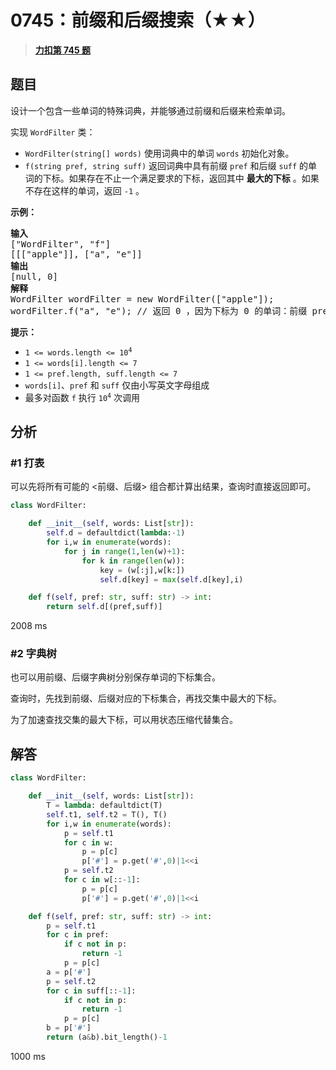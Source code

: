 # 0745：前缀和后缀搜索（★★）


> <u>**[力扣第 745 题](https://leetcode.cn/problems/prefix-and-suffix-search/)**</u>

## 题目

<p>设计一个包含一些单词的特殊词典，并能够通过前缀和后缀来检索单词。</p>

<p>实现 <code>WordFilter</code> 类：</p>

<ul>
<li><code>WordFilter(string[] words)</code> 使用词典中的单词 <code>words</code> 初始化对象。</li>
<li><code>f(string pref, string suff)</code> 返回词典中具有前缀 <code>pref</code> 和后缀 <code>suff</code> 的单词的下标。如果存在不止一个满足要求的下标，返回其中 <strong>最大的下标</strong> 。如果不存在这样的单词，返回 <code>-1</code> 。</li>
</ul>



<p><strong>示例：</strong></p>

<pre>
<strong>输入</strong>
["WordFilter", "f"]
[[["apple"]], ["a", "e"]]
<strong>输出</strong>
[null, 0]
<strong>解释</strong>
WordFilter wordFilter = new WordFilter(["apple"]);
wordFilter.f("a", "e"); // 返回 0 ，因为下标为 0 的单词：前缀 prefix = "a" 且 后缀 suffix = "e" 。
</pre>


<p><strong>提示：</strong></p>

<ul>
<li><code>1 &lt;= words.length &lt;= 10<sup>4</sup></code></li>
<li><code>1 &lt;= words[i].length &lt;= 7</code></li>
<li><code>1 &lt;= pref.length, suff.length &lt;= 7</code></li>
<li><code>words[i]</code>、<code>pref</code> 和 <code>suff</code> 仅由小写英文字母组成</li>
<li>最多对函数 <code>f</code> 执行 <code>10<sup>4</sup></code> 次调用</li>
</ul>


## 分析

### #1 打表

可以先将所有可能的 <前缀、后缀> 组合都计算出结果，查询时直接返回即可。

```python
class WordFilter:

    def __init__(self, words: List[str]):
        self.d = defaultdict(lambda:-1)
        for i,w in enumerate(words):
            for j in range(1,len(w)+1):
                for k in range(len(w)):
                    key = (w[:j],w[k:])
                    self.d[key] = max(self.d[key],i)

    def f(self, pref: str, suff: str) -> int:
        return self.d[(pref,suff)]
```
2008 ms

### #2 字典树

也可以用前缀、后缀字典树分别保存单词的下标集合。

查询时，先找到前缀、后缀对应的下标集合，再找交集中最大的下标。

为了加速查找交集的最大下标，可以用状态压缩代替集合。

## 解答


```python
class WordFilter:

    def __init__(self, words: List[str]):
        T = lambda: defaultdict(T)
        self.t1, self.t2 = T(), T()
        for i,w in enumerate(words):
            p = self.t1
            for c in w:
                p = p[c]
                p['#'] = p.get('#',0)|1<<i
            p = self.t2
            for c in w[::-1]:
                p = p[c]
                p['#'] = p.get('#',0)|1<<i

    def f(self, pref: str, suff: str) -> int:
        p = self.t1
        for c in pref:
            if c not in p:
                return -1
            p = p[c]
        a = p['#']
        p = self.t2
        for c in suff[::-1]:
            if c not in p:
                return -1
            p = p[c]
        b = p['#']
        return (a&b).bit_length()-1
```
1000 ms
